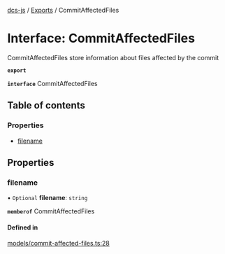 [dcs-js](../README.md) / [Exports](../modules.md) / CommitAffectedFiles

# Interface: CommitAffectedFiles

CommitAffectedFiles store information about files affected by the commit

**`export`**

**`interface`** CommitAffectedFiles

## Table of contents

### Properties

- [filename](CommitAffectedFiles.md#filename)

## Properties

### <a id="filename" name="filename"></a> filename

• `Optional` **filename**: `string`

**`memberof`** CommitAffectedFiles

#### Defined in

[models/commit-affected-files.ts:28](https://github.com/unfoldingWord/dcs-js/blob/09d5a5e/models/commit-affected-files.ts#L28)
